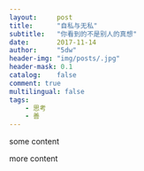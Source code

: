 ```yaml
---
layout:     post
title:      "自私与无私"
subtitle:   "你看到的不是别人的真想"
date:       2017-11-14
author:     "5dw"
header-img: "img/posts/.jpg"
header-mask: 0.1
catalog:    false
comment: true
multilingual: false
tags:
    - 思考
    - 善
---
```


some content

more content
